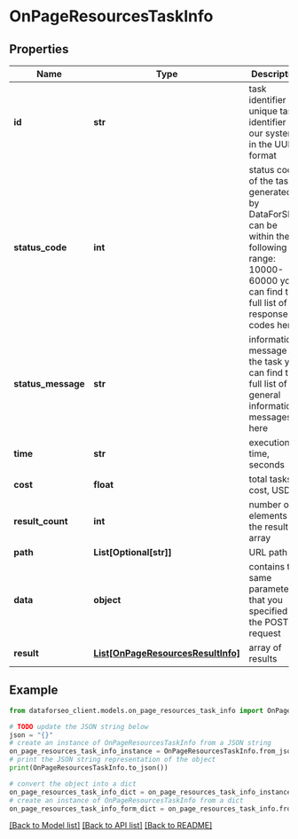 # OnPageResourcesTaskInfo


## Properties

Name | Type | Description | Notes
------------ | ------------- | ------------- | -------------
**id** | **str** | task identifier unique task identifier in our system in the UUID format | [optional] 
**status_code** | **int** | status code of the task generated by DataForSEO, can be within the following range: 10000-60000 you can find the full list of the response codes here | [optional] 
**status_message** | **str** | informational message of the task you can find the full list of general informational messages here | [optional] 
**time** | **str** | execution time, seconds | [optional] 
**cost** | **float** | total tasks cost, USD | [optional] 
**result_count** | **int** | number of elements in the result array | [optional] 
**path** | **List[Optional[str]]** | URL path | [optional] 
**data** | **object** | contains the same parameters that you specified in the POST request | [optional] 
**result** | [**List[OnPageResourcesResultInfo]**](OnPageResourcesResultInfo.md) | array of results | [optional] 

## Example

```python
from dataforseo_client.models.on_page_resources_task_info import OnPageResourcesTaskInfo

# TODO update the JSON string below
json = "{}"
# create an instance of OnPageResourcesTaskInfo from a JSON string
on_page_resources_task_info_instance = OnPageResourcesTaskInfo.from_json(json)
# print the JSON string representation of the object
print(OnPageResourcesTaskInfo.to_json())

# convert the object into a dict
on_page_resources_task_info_dict = on_page_resources_task_info_instance.to_dict()
# create an instance of OnPageResourcesTaskInfo from a dict
on_page_resources_task_info_form_dict = on_page_resources_task_info.from_dict(on_page_resources_task_info_dict)
```
[[Back to Model list]](../README.md#documentation-for-models) [[Back to API list]](../README.md#documentation-for-api-endpoints) [[Back to README]](../README.md)


